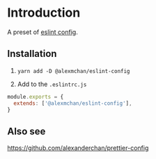 # Introduction

A preset of [eslint config](./src/index.js).

## Installation

1. `yarn add -D @alexmchan/eslint-config`

2. Add to the `.eslintrc.js`
   
```js
module.exports = {
  extends: ['@alexmchan/eslint-config'],
}
```

## Also see

https://github.com/alexanderchan/prettier-config
